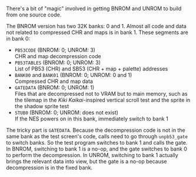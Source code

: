 There's a bit of "magic" involved in getting BNROM and UNROM to
build from one source code.

The BNROM version has two 32K banks: 0 and 1.  Almost all code and
data not related to compressed CHR and maps is in bank 1.  These
segments are in bank 0:

* `PB53CODE` (BNROM: 0; UNROM: 3)  
  CHR and map decompression code
* `PB53TABLES` (BNROM: 0; UNROM: 3)  
  List of PB53 (CHR) and SB53 (CHR + map + palette) addresses
* `BANK00` and `BANK01` (BNROM: 0; UNROM: 0 and 1)  
  Compressed CHR and map data
* `GATEDATA` (BNROM: 0; UNROM: 1)  
  Files that are decompressed not to VRAM but to main memory, such as
  the tilemap in the *Kiki Kaikai*-inspired vertical scroll test and
  the sprite in the shadow sprite test
* `STUB0` (BNROM: 0; UNROM: does not exist)  
  If the NES powers on in this bank, immediately switch to bank 1

The tricky part is `GATEDATA`.  Because the decompression code is not
in the same bank as the test screen's code, calls need to go through
`unpb53_gate` to switch banks.  So the test program switches to bank
1 and calls the gate.  In BNROM, switching to bank 1 is a no-op, and
the gate switches to bank 0 to perform the decompression.  In UNROM,
switching to bank 1 actually brings the relevant data into view, but
the gate is a no-op because decompression is in the fixed bank.
